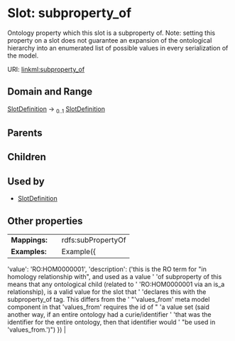 
# Slot: subproperty_of

Ontology property which this slot is a subproperty of.  Note: setting this property on a slot does not guarantee an expansion of the ontological hierarchy into an enumerated list of possible values in every serialization of the model.

URI: [linkml:subproperty_of](https://w3id.org/linkml/subproperty_of)


## Domain and Range

[SlotDefinition](SlotDefinition.md) &#8594;  <sub>0..1</sub> [SlotDefinition](SlotDefinition.md)

## Parents


## Children


## Used by

 * [SlotDefinition](SlotDefinition.md)

## Other properties

|  |  |  |
| --- | --- | --- |
| **Mappings:** | | rdfs:subPropertyOf |
| **Examples:** | | Example({
  'value': 'RO:HOM0000001',
  'description': ('this is the RO term for "in homology relationship with", and used as a value '
     'of subproperty of this means that any ontological child (related to '
     'RO:HOM0000001 via an is_a relationship), is a valid value for the slot that '
     'declares this with the subproperty_of tag.  This differs from the '
     "'values_from' meta model component in that 'values_from' requires the id of "
     'a value set (said another way, if an entire ontology had a curie/identifier '
     'that was the identifier for the entire ontology, then that identifier would '
     "be used in 'values_from.')")
}) |
